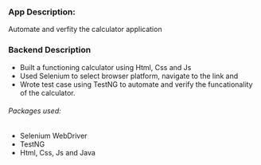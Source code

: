### App Description:
Automate and verfity the calculator application

### Backend Description
* Built a functioning calculator using Html, Css and Js
* Used Selenium to select browser platform, navigate to the link and
* Wrote test case using TestNG to automate and verify the funcationality of the calculator.

###### Packages used:
* Selenium WebDriver
* TestNG
* Html, Css, Js and Java



